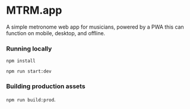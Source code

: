 # MTRM.app

A simple metronome web app for musicians, powered by a PWA this can function on mobile, desktop, and offline.

### Running locally

`npm install`

`npm run start:dev`

### Building production assets

`npm run build:prod`.
